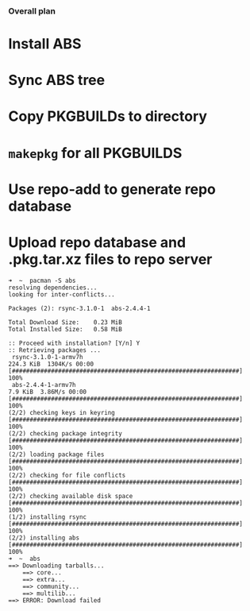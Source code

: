 ### Overall plan ###

 # Install ABS
 # Sync ABS tree
 # Copy PKGBUILDs to directory
 # `makepkg` for all PKGBUILDS
 # Use repo-add to generate repo database
 # Upload repo database and .pkg.tar.xz files to repo server

    ➜  ~  pacman -S abs
    resolving dependencies...
    looking for inter-conflicts...
    
    Packages (2): rsync-3.1.0-1  abs-2.4.4-1
    
    Total Download Size:    0.23 MiB
    Total Installed Size:   0.58 MiB
    
    :: Proceed with installation? [Y/n] Y
    :: Retrieving packages ...
     rsync-3.1.0-1-armv7h                                                             224.3 KiB  1304K/s 00:00 [################################################################] 100%
     abs-2.4.4-1-armv7h                                                                 7.9 KiB  3.86M/s 00:00 [################################################################] 100%
    (2/2) checking keys in keyring                                                                             [################################################################] 100%
    (2/2) checking package integrity                                                                           [################################################################] 100%
    (2/2) loading package files                                                                                [################################################################] 100%
    (2/2) checking for file conflicts                                                                          [################################################################] 100%
    (2/2) checking available disk space                                                                        [################################################################] 100%
    (1/2) installing rsync                                                                                     [################################################################] 100%
    (2/2) installing abs                                                                                       [################################################################] 100%
    ➜  ~  abs
    ==> Downloading tarballs...
        ==> core...
        ==> extra...
        ==> community...
        ==> multilib...
    ==> ERROR: Download failed
